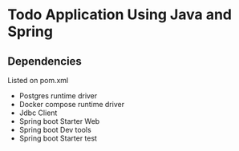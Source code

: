 # Todo Application Using Java and Spring

## Dependencies

Listed on pom.xml

- Postgres runtime driver
- Docker compose runtime driver
- Jdbc Client
- Spring boot Starter Web
- Spring boot Dev tools
- Spring boot Starter test
